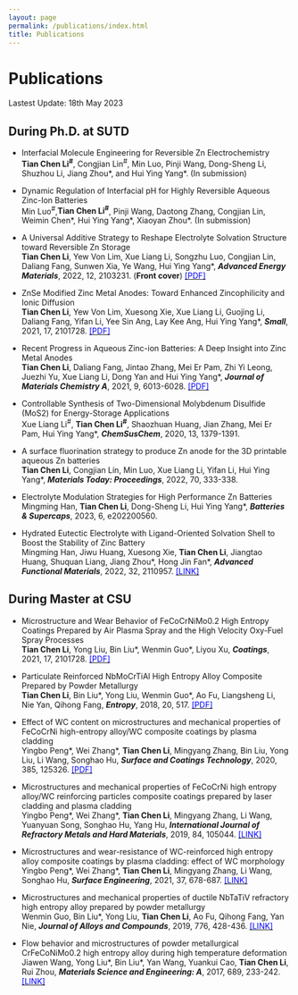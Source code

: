 ```yaml
---
layout: page
permalink: /publications/index.html
title: Publications
---
```


# Publications

Lastest Update: 18th May 2023

## During Ph.D. at SUTD

- Interfacial Molecule Engineering for Reversible Zn Electrochemistry<br>**Tian Chen Li<sup>#</sup>**, Congjian Lin<sup>#</sup>, Min Luo, Pinji Wang, Dong-Sheng Li, Shuzhou Li, Jiang Zhou*, and Hui Ying Yang*. (In submission)

- Dynamic Regulation of Interfacial pH for Highly Reversible Aqueous Zinc-Ion Batteries<br>Min Luo<sup>#</sup>,**Tian Chen Li<sup>#</sup>**, Pinji Wang, Daotong Zhang, Congjian Lin, Weimin Chen*, Hui Ying Yang*, Xiaoyan Zhou*. (In submission)

- A Universal Additive Strategy to Reshape Electrolyte Solvation Structure toward Reversible Zn Storage<br>**Tian Chen Li**, Yew Von Lim, Xue Liang Li, Songzhu Luo, Congjian Lin, Daliang Fang, Sunwen Xia, Ye Wang, Hui Ying Yang*, **_Advanced Energy Materials_**, 2022, 12, 2103231. (**Front cover**) [<font color=Blue>[PDF]</font>](https://tianchenli.com/mypaper/2022AEM.pdf)

- ZnSe Modified Zinc Metal Anodes: Toward Enhanced Zincophilicity and Ionic Diffusion<br>**Tian Chen Li**, Yew Von Lim, Xuesong Xie, Xue Liang Li, Guojing Li, Daliang Fang, Yifan Li, Yee Sin Ang, Lay Kee Ang, Hui Ying Yang*, **_Small_**, 2021, 17, 2101728. [<font color=Blue>[PDF]</font>](https://tianchenli.com/mypaper/2021SMALL.pdf)

- Recent Progress in Aqueous Zinc-ion Batteries: A Deep Insight into Zinc Metal Anodes<br>**Tian Chen Li**, Daliang Fang, Jintao Zhang, Mei Er Pam, Zhi Yi Leong, Juezhi Yu, Xue Liang Li, Dong Yan and Hui Ying Yang*, **_Journal of Materials Chemistry A_**, 2021, 9, 6013-6028. [<font color=Blue>[PDF]</font>](https://tianchenli.com/mypaper/2021JMCA.pdf)

- Controllable Synthesis of Two-Dimensional Molybdenum Disulfide (MoS2) for Energy-Storage Applications<br>Xue Liang Li<sup>#</sup>, **Tian Chen Li<sup>#</sup>**, Shaozhuan Huang, Jian Zhang, Mei Er Pam, Hui Ying Yang*, **_ChemSusChem_**, 2020, 13, 1379-1391.

- A surface fluorination strategy to produce Zn anode for the 3D printable aqueous Zn batteries<br>**Tian Chen Li**, Congjian Lin, Min Luo, Xue Liang Li, Yifan Li, Hui Ying Yang*, **_Materials Today: Proceedings_**, 2022, 70, 333-338.

- Electrolyte Modulation Strategies for High Performance Zn Batteries<br>Mingming Han, **Tian Chen Li**, Dong-Sheng Li, Hui Ying Yang*, **_Batteries & Supercaps_**, 2023, 6, e202200560.

- Hydrated Eutectic Electrolyte with Ligand-Oriented Solvation Shell to Boost the Stability of Zinc Battery<br>Mingming Han, Jiwu Huang, Xuesong Xie, **Tian Chen Li**, Jiangtao Huang, Shuquan Liang, Jiang Zhou\*, Hong Jin Fan\*, **_Advanced Functional Materials_**, 2022, 32, 2110957. [<font color=Blue>[LINK]</font>](https://onlinelibrary.wiley.com/doi/10.1002/adfm.202110957?af=R)

## During Master at CSU

- Microstructure and Wear Behavior of FeCoCrNiMo0.2 High Entropy Coatings Prepared by Air Plasma Spray and the High Velocity Oxy-Fuel Spray Processes<br>**Tian Chen Li**, Yong Liu, Bin Liu\*, Wenmin Guo\*, Liyou Xu, **_Coatings_**, 2021, 17, 2101728. [<font color=Blue>[PDF]</font>](https://www.mdpi.com/2079-6412/7/9/151)

- Particulate Reinforced NbMoCrTiAl High Entropy Alloy Composite Prepared by Powder Metallurgy<br>**Tian Chen Li**, Bin Liu\*, Yong Liu, Wenmin Guo\*, Ao Fu, Liangsheng Li, Nie Yan, Qihong Fang, **_Entropy_**, 2018, 20, 517. [<font color=Blue>[PDF]</font>](https://www.mdpi.com/1099-4300/20/7/517)

- Effect of WC content on microstructures and mechanical properties of FeCoCrNi high-entropy alloy/WC composite coatings by plasma cladding<br>Yingbo Peng\*, Wei Zhang\*, **Tian Chen Li**, Mingyang Zhang, Bin Liu, Yong Liu, Li Wang, Songhao Hu, **_Surface and Coatings Technology_**, 2020, 385, 125326. [<font color=Blue>[PDF]</font>](https://tianchenli.com/mypaper/2020SCT.pdf)

- Microstructures and mechanical properties of FeCoCrNi high entropy alloy/WC reinforcing particles composite coatings prepared by laser cladding and plasma cladding<br>Yingbo Peng\*, Wei Zhang\*, **Tian Chen Li**, Mingyang Zhang, Li Wang, Yuanyuan Song, Songhao Hu, Yang Hu, **_International Journal of Refractory Metals and Hard Materials_**, 2019, 84, 105044. [<font color=Blue>[LINK]</font>](https://doi.org/10.1016/j.surfcoat.2019.125326)

- Microstructures and wear-resistance of WC-reinforced high entropy alloy composite coatings by plasma cladding: effect of WC morphology<br>Yingbo Peng\*, Wei Zhang\*, **Tian Chen Li**, Mingyang Zhang, Li Wang, Songhao Hu, **_Surface Engineering_**, 2021, 37, 678-687. [<font color=Blue>[LINK]</font>](https://doi.org/10.1080/02670844.2020.1812480)

- Microstructures and mechanical properties of ductile NbTaTiV refractory high entropy alloy prepared by powder metallurgy<br>Wenmin Guo, Bin Liu\*, Yong Liu, **Tian Chen Li**, Ao Fu, Qihong Fang, Yan Nie, **_Journal of Alloys and Compounds_**, 2019, 776, 428-436. [<font color=Blue>[LINK]</font>](https://doi.org/10.1016/j.jallcom.2018.10.230)

- Flow behavior and microstructures of powder metallurgical CrFeCoNiMo0.2 high entropy alloy during high temperature deformation<br>Jiawen Wang, Yong Liu\*, Bin Liu\*, Yan Wang, Yuankui Cao, **Tian Chen Li**, Rui Zhou, **_Materials Science and Engineering: A_**, 2017, 689, 233-242. [<font color=Blue>[LINK]</font>](https://doi.org/10.1016/j.msea.2017.02.064)

